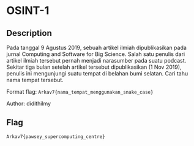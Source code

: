 # OSINT-1
## Description
Pada tanggal 9 Agustus 2019, sebuah artikel ilmiah dipublikasikan pada jurnal Computing and Software for Big Science. 
Salah satu penulis dari artikel ilmiah tersebut pernah menjadi narasumber pada suatu podcast. 
Sekitar tiga bulan setelah artikel tersebut dipublikasikan (1 Nov 2019), penulis ini mengunjungi suatu tempat di belahan bumi selatan. 
Cari tahu nama tempat tersebut.

Format flag: `Arkav7{nama_tempat_menggunakan_snake_case}`

Author: didithilmy

## Flag
`Arkav7{pawsey_supercomputing_centre}`
